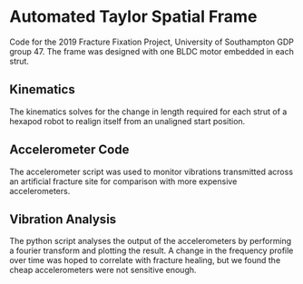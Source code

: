 # Automated Taylor Spatial Frame
Code for the 2019 Fracture Fixation Project, University of Southampton GDP group 47. The frame was designed with one BLDC motor embedded in each strut.

## Kinematics
The kinematics solves for the change in length required for each strut of a hexapod robot to realign itself from an unaligned start position.

## Accelerometer Code
The accelerometer script was used to monitor vibrations transmitted across an artificial fracture site for comparison with more expensive accelerometers.

## Vibration Analysis
The python script analyses the output of the accelerometers by performing a fourier transform and plotting the result. A change in the frequency profile over time was hoped to correlate with fracture healing, but we found the cheap accelerometers were not sensitive enough.
